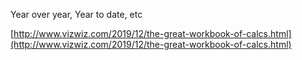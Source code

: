 Year over year, Year to date, etc

[http://www.vizwiz.com/2019/12/the-great-workbook-of-calcs.html](http://www.vizwiz.com/2019/12/the-great-workbook-of-calcs.html)



